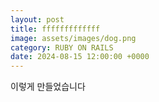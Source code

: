 ```yaml
---
layout: post
title: fffffffffffff
image: assets/images/dog.png
category: RUBY ON RAILS
date: 2024-08-15 12:00:00 +0000
---
```


이렇게 만들었습니다
